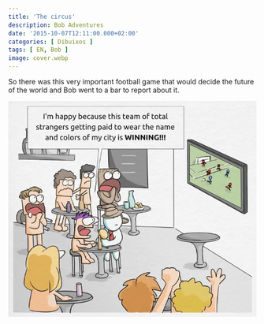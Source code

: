 ```yaml
---
title: 'The circus'
description: Bob Adventures
date: '2015-10-07T12:11:00.000+02:00'
categories: [ Dibuixos ]
tags: [ EN, Bob ]
image: cover.webp
---
```


So there was this very important football game that would decide the future of the world and Bob went to a bar to report about it.

![](bob7_circus.webp)
